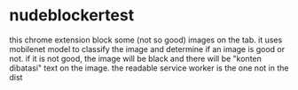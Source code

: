 # nudeblockertest
this chrome extension block some (not so good) images on the tab. it uses mobilenet model to classify the image and determine if an image is good or not. if it is not good, the image will be black and there will be "konten dibatasi" text on the image.
the readable service worker is the one not in the dist
